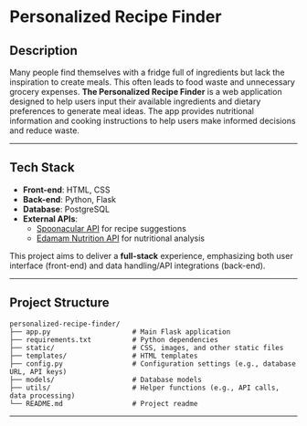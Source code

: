 # Personalized Recipe Finder

## Description
Many people find themselves with a fridge full of ingredients but lack the inspiration to create meals. This often leads to food waste and unnecessary grocery expenses. **The Personalized Recipe Finder** is a web application designed to help users input their available ingredients and dietary preferences to generate meal ideas. The app provides nutritional information and cooking instructions to help users make informed decisions and reduce waste.

---

## Tech Stack

- **Front-end**: HTML, CSS
- **Back-end**: Python, Flask
- **Database**: PostgreSQL
- **External APIs**:
  - [Spoonacular API](https://spoonacular.com/food-api) for recipe suggestions
  - [Edamam Nutrition API](https://developer.edamam.com/) for nutritional analysis

This project aims to deliver a **full-stack** experience, emphasizing both user interface (front-end) and data handling/API integrations (back-end).

---

## Project Structure

    personalized-recipe-finder/
    ├── app.py                    # Main Flask application
    ├── requirements.txt          # Python dependencies
    ├── static/                   # CSS, images, and other static files
    ├── templates/                # HTML templates
    ├── config.py                 # Configuration settings (e.g., database URL, API keys)
    ├── models/                   # Database models
    ├── utils/                    # Helper functions (e.g., API calls, data processing)
    └── README.md                 # Project readme

---

